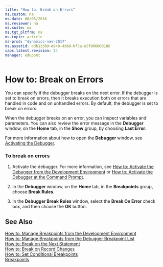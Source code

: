 ```yaml
---
title: "How to: Break on Errors"
ms.custom: na
ms.date: 06/05/2016
ms.reviewer: na
ms.suite: na
ms.tgt_pltfrm: na
ms.topic: article
ms-prod: "dynamics-nav-2017"
ms.assetid: ddb133b9-e940-4db8-bf3a-e5f906600188
caps.latest.revision: 24
manager: edupont
---
```

# How to: Break on Errors
You can specify if the debugger breaks on the next error. If the debugger is set to break on errors, then it breaks execution both on errors that are handled in code and on unhandled errors. By default, the debugger is set to break on errors.  
  
 When the debugger breaks on an error, you can inspect variables and parameters. You can also review the error message in the **Debugger** window, on the **Home** tab, in the **Show** group, by choosing **Last Error**.  
  
 For more information about how to open the **Debugger** window, see [Activating the Debugger](Activating-the-Debugger.md).  
  
### To break on errors  
  
1.  Activate the debugger. For more information, see [How to: Activate the Debugger from the Development Environment](How-to--Activate-the-Debugger-from-the-Development-Environment.md) or [How to: Activate the Debugger at the Command Prompt](How-to--Activate-the-Debugger-at-the-Command-Prompt.md).  
  
2.  In the **Debugger** window, on the **Home** tab, in the **Breakpoints** group, choose **Break Rules**.  
  
3.  In the **Debugger Break Rules** window, select the **Break On Error** check box, and then choose the **OK** button.  
  
## See Also  
 [How to: Manage Breakpoints from the Development Environment](How-to--Manage-Breakpoints-from-the-Development-Environment.md)   
 [How to: Manage Breakpoints from the Debugger Breakpoint List](How-to--Manage-Breakpoints-from-the-Debugger-Breakpoint-List.md)   
 [How to: Break on the Next Statement](How-to--Break-on-the-Next-Statement.md)   
 [How to: Break on Record Changes](How-to--Break-on-Record-Changes.md)   
 [How to: Set Conditional Breakpoints](How-to--Set-Conditional-Breakpoints.md)   
 [Breakpoints](Breakpoints.md)